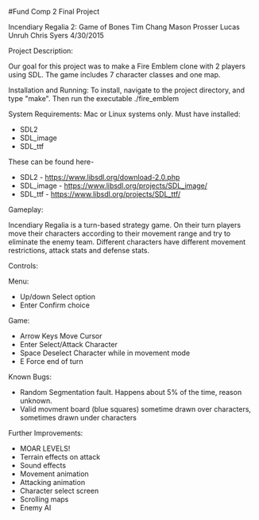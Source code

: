 #Fund Comp 2 Final Project

Incendiary Regalia 2: Game of Bones
Tim Chang
Mason Prosser
Lucas Unruh
Chris Syers
4/30/2015


Project Description:

Our goal for this project was to make a Fire Emblem clone with 2 players using SDL. The game includes 7 character classes and one map.


Installation and Running:
To install, navigate to the project directory, and type "make". Then run the executable ./fire_emblem

System Requirements:
Mac or Linux systems only.
Must have installed:
- SDL2
- SDL_image
- SDL_ttf

These can be found here-
* SDL2 - https://www.libsdl.org/download-2.0.php
* SDL_image - https://www.libsdl.org/projects/SDL_image/
* SDL_ttf - https://www.libsdl.org/projects/SDL_ttf/


Gameplay:

Incendiary Regalia is a turn-based strategy game. On their turn players move their characters according to their movement range and
try to eliminate the enemy team. Different characters have different movement restrictions, attack stats and defense stats.

Controls:

Menu:
- Up/down  Select option
- Enter 	  Confirm choice

Game:
- Arrow Keys   Move Cursor
- Enter 	      Select/Attack Character
- Space	      Deselect Character while in movement mode
- E	      Force end of turn


Known Bugs:
- Random Segmentation fault. Happens about 5% of the time, reason unknown.
- Valid movment board (blue squares) sometime drawn over characters, sometimes drawn under characters

Further Improvements:
- MOAR LEVELS!
- Terrain effects on attack
- Sound effects
- Movement animation
- Attacking animation
- Character select screen
- Scrolling maps
- Enemy AI
